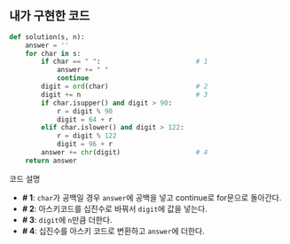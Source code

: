 ## 내가 구현한 코드
```python
def solution(s, n):
    answer = ''
    for char in s:
        if char == " ":                        # 1
            answer += " "
            continue
        digit = ord(char)                      # 2
        digit += n                             # 3
        if char.isupper() and digit > 90:  
            r = digit % 90
            digit = 64 + r
        elif char.islower() and digit > 122:
            r = digit % 122
            digit = 96 + r
        answer += chr(digit)                   # 4
    return answer
```
코드 설명
* **# 1**: `char`가 공백일 경우 `answer`에 공백을 넣고 continue로 for문으로 돌아간다.
* **# 2**: 아스키코드를 십진수로 바꿔서 `digit`에 값을 넣는다.
* **# 3**: `digit`에 `n`만큼 더한다.
* **# 4**: 십진수를 아스키 코드로 변환하고 `answer`에 더한다.
